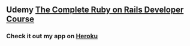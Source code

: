 ## Udemy [The Complete Ruby on Rails Developer Course](https://www.udemy.com/the-complete-ruby-on-rails-developer-course)

### Check it out my app on [Heroku](https://udemy-ruby-rails-alpha-blog.herokuapp.com/)